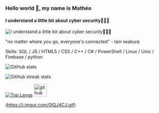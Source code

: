 ### Hello world 👋, my name is Mathéo
#### I understand a little bit about cyber security🧑🏻‍💻
![I understand a little bit about cyber security🧑🏻‍💻](https://media.tenor.com/EGRY_T__O2IAAAAC/serial-experiments-lain-yasuo-iwakura.gif)

"no matter where you go, everyone's connected" - lain iwakura

Skills: SQL / JS / HTML5 / CSS / C++ / C# / PowerShell / Linux / Unix / Firebase / python

 


![GitHub stats](https://github-readme-stats.vercel.app/api?username=goldenoreosandwich&show_icons=true)  

![GitHub streak stats](https://streak-stats.demolab.com/?user=goldenoreosandwich)  

[![Top Langs](https://github-readme-stats.vercel.app/api/top-langs/?username=goldenoreosandwich)](https://github.com/anuraghazra/github-readme-stats) [<img src='https://cdn.jsdelivr.net/npm/simple-icons@3.0.1/icons/github.svg' alt='github' height='40'>](https://github.com/goldenoreosandwich) 

(https://i.imgur.com/0IQJ4CJ.gif)

